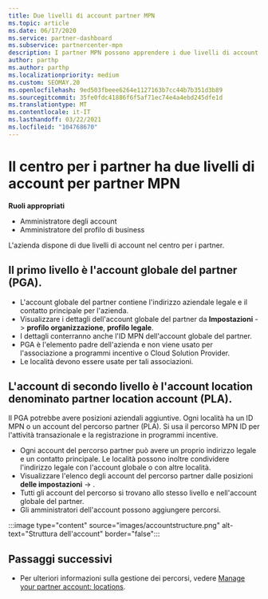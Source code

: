 ```yaml
---
title: Due livelli di account partner MPN
ms.topic: article
ms.date: 06/17/2020
ms.service: partner-dashboard
ms.subservice: partnercenter-mpn
description: I partner MPN possono apprendere i due livelli di account nel centro per i partner, l'account globale del partner (PGA) e l'account del partner location (PLA).
author: parthp
ms.author: parthp
ms.localizationpriority: medium
ms.custom: SEOMAY.20
ms.openlocfilehash: 9ed503fbeee6264e1127163b7cc44b7b351d3b89
ms.sourcegitcommit: 35fe0fdc41886f6f5af71ec74e4a4ebd245dfe1d
ms.translationtype: MT
ms.contentlocale: it-IT
ms.lasthandoff: 03/22/2021
ms.locfileid: "104768670"
---
```

# <a name="partner-center-has-two-levels-of-accounts-for-mpn-partners"></a>Il centro per i partner ha due livelli di account per partner MPN


**Ruoli appropriati**

- Amministratore degli account
- Amministratore del profilo di business


L'azienda dispone di due livelli di account nel centro per i partner.

## <a name="the-top-level-is-the-partner-global-account-pga"></a>Il primo livello è l'account globale del partner (PGA).

- L'account globale del partner contiene l'indirizzo aziendale legale e il contatto principale per l'azienda. 
- Visualizzare i dettagli dell'account globale del partner da **Impostazioni**  ->  **profilo organizzazione**, **profilo legale**.
- I dettagli conterranno anche l'ID MPN dell'account globale del partner. 
- PGA è l'elemento padre dell'azienda e non viene usato per l'associazione a programmi incentive o Cloud Solution Provider. 
- Le località devono essere usate per tali associazioni.

## <a name="the-second-level-account-is-the-location-account-called-partner-location-account-pla"></a>L'account di secondo livello è l'account location denominato partner location account (PLA).

Il PGA potrebbe avere posizioni aziendali aggiuntive. Ogni località ha un ID MPN o un account del percorso partner (PLA). Si usa il percorso MPN ID per l'attività transazionale e la registrazione in programmi incentive.

- Ogni account del percorso partner può avere un proprio indirizzo legale e un contatto principale. Le località possono inoltre condividere l'indirizzo legale con l'account globale o con altre località.
- Visualizzare l'elenco degli account del percorso partner dalle posizioni **delle impostazioni**  ->  .
- Tutti gli account del percorso si trovano allo stesso livello e nell'account globale del partner.
- Gli amministratori dell'account possono aggiungere percorsi.

:::image type="content" source="images/accountstructure.png" alt-text="Struttura dell'account" border="false":::

## <a name="next-steps"></a>Passaggi successivi

- Per ulteriori informazioni sulla gestione dei percorsi, vedere [Manage your partner account: locations](manage-locations.md).
